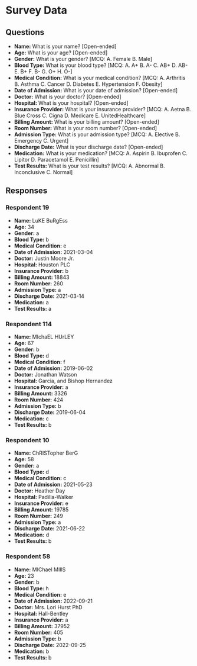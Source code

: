 # Survey Data

## Questions

- **Name:** What is your name? [Open-ended]
- **Age:** What is your age? [Open-ended]
- **Gender:** What is your gender? [MCQ: A. Female B. Male]
- **Blood Type:** What is your blood type? [MCQ: A. A+ B. A- C. AB+ D. AB- E. B+ F. B- G. O+ H. O-]
- **Medical Condition:** What is your medical condition? [MCQ: A. Arthritis B. Asthma C. Cancer D. Diabetes E. Hypertension F. Obesity]
- **Date of Admission:** What is your date of admission? [Open-ended]
- **Doctor:** What is your doctor? [Open-ended]
- **Hospital:** What is your hospital? [Open-ended]
- **Insurance Provider:** What is your insurance provider? [MCQ: A. Aetna B. Blue Cross C. Cigna D. Medicare E. UnitedHealthcare]
- **Billing Amount:** What is your billing amount? [Open-ended]
- **Room Number:** What is your room number? [Open-ended]
- **Admission Type:** What is your admission type? [MCQ: A. Elective B. Emergency C. Urgent]
- **Discharge Date:** What is your discharge date? [Open-ended]
- **Medication:** What is your medication? [MCQ: A. Aspirin B. Ibuprofen C. Lipitor D. Paracetamol E. Penicillin]
- **Test Results:** What is your test results? [MCQ: A. Abnormal B. Inconclusive C. Normal]

## Responses

### Respondent 19

- **Name:** LuKE BuRgEss
- **Age:** 34
- **Gender:** a
- **Blood Type:** b
- **Medical Condition:** e
- **Date of Admission:** 2021-03-04
- **Doctor:** Justin Moore Jr.
- **Hospital:** Houston PLC
- **Insurance Provider:** b
- **Billing Amount:** 18843
- **Room Number:** 260
- **Admission Type:** a
- **Discharge Date:** 2021-03-14
- **Medication:** a
- **Test Results:** a

### Respondent 114

- **Name:** MIchaEL HUrLEY
- **Age:** 67
- **Gender:** b
- **Blood Type:** d
- **Medical Condition:** f
- **Date of Admission:** 2019-06-02
- **Doctor:** Jonathan Watson
- **Hospital:** Garcia, and Bishop Hernandez
- **Insurance Provider:** a
- **Billing Amount:** 3326
- **Room Number:** 424
- **Admission Type:** b
- **Discharge Date:** 2019-06-04
- **Medication:** c
- **Test Results:** b

### Respondent 10

- **Name:** ChRISTopher BerG
- **Age:** 58
- **Gender:** a
- **Blood Type:** d
- **Medical Condition:** c
- **Date of Admission:** 2021-05-23
- **Doctor:** Heather Day
- **Hospital:** Padilla-Walker
- **Insurance Provider:** e
- **Billing Amount:** 19785
- **Room Number:** 249
- **Admission Type:** a
- **Discharge Date:** 2021-06-22
- **Medication:** d
- **Test Results:** b

### Respondent 58

- **Name:** MIChael MIllS
- **Age:** 23
- **Gender:** b
- **Blood Type:** h
- **Medical Condition:** e
- **Date of Admission:** 2022-09-21
- **Doctor:** Mrs. Lori Hurst PhD
- **Hospital:** Hall-Bentley
- **Insurance Provider:** a
- **Billing Amount:** 37952
- **Room Number:** 405
- **Admission Type:** b
- **Discharge Date:** 2022-09-25
- **Medication:** b
- **Test Results:** b

